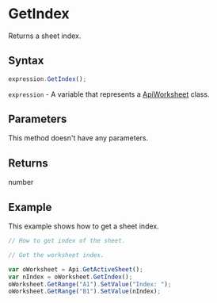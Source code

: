 # GetIndex

Returns a sheet index.

## Syntax

```javascript
expression.GetIndex();
```

`expression` - A variable that represents a [ApiWorksheet](../ApiWorksheet.md) class.

## Parameters

This method doesn't have any parameters.

## Returns

number

## Example

This example shows how to get a sheet index.

```javascript editor-xlsx
// How to get index of the sheet.

// Get the worksheet index.

var oWorksheet = Api.GetActiveSheet();
var nIndex = oWorksheet.GetIndex();
oWorksheet.GetRange("A1").SetValue("Index: ");
oWorksheet.GetRange("B1").SetValue(nIndex);
```
